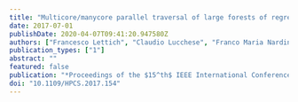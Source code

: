 ```yaml
---
title: "Multicore/manycore parallel traversal of large forests of regression trees"
date: 2017-07-01
publishDate: 2020-04-07T09:41:20.947580Z
authors: ["Francesco Lettich", "Claudio Lucchese", "Franco Maria Nardini", "Salvatore Orlando", "Raffaele Perego", "Nicola Tonellotto", "Rossano Venturini"]
publication_types: ["1"]
abstract: ""
featured: false
publication: "*Proceedings of the $15^th$ IEEE International Conference on High Performance Computing and Simulation (HPCS 2017)*"
doi: "10.1109/HPCS.2017.154"
---
```


